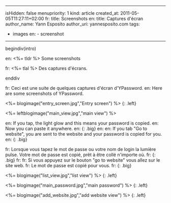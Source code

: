 -----
isHidden:       false
menupriority:   1
kind:           article
created_at:     2011-05-05T11:27:11+02:00
fr: title: Screenshots
en: title: Captures d'écran
author_name: Yann Esposito
author_uri: yannesposito.com
tags:
  - images
en:   - screenshot
-----

begindiv(intro)

en: <%= tldr %> Some screenshots

fr: <%= tlal %> Des captures d'écrans.

enddiv

fr: Ceci est une suite de quelques captures d'écran d'YPassword.
en: Here are some screenshots of YPassword.

<%= blogimage("entry_screen.jpg","Entry screen") %>
{: .left}

<div class="flush"></div>

<%= leftblogimage("main_view.jpg","main view") %>

en: If you tap, the light glow and this means your password is copied.
en: Now you can paste it anywhere.
en: {: .big}
en: 
en: If you tab "Go to website", you are sent to the website and your password is copied for you.
en: {: .big}

fr: Lorsque vous tapez le mot de passe ou votre nom de login la lumière pulse. Votre mot de passe est copié, prêt à être collé n'importe où.
fr: {: .big}
fr: 
fr: Si vous appuyez sur le bouton "go to website" vous allez sur le site web. fr: Le mot de passe est copié pour vous.
fr: {: .big}

<div class="flush"></div>

<%= blogimage("list_view.jpg","list view") %>
{: .left}

<%= blogimage("main_password.jpg","main password") %>
{: .left}

<%= blogimage("add_website.jpg","add website view") %>
{: .left}
<div class="flush"></div>
